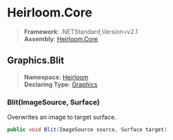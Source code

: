 # Heirloom.Core

> **Framework**: .NETStandard,Version=v2.1  
> **Assembly**: [Heirloom.Core][0]  

## Graphics.Blit

> **Namespace**: [Heirloom][0]  
> **Declaring Type**: [Graphics][1]  

### Blit(ImageSource, Surface)

Overwrites an image to target surface.

```cs
public void Blit(ImageSource source, Surface target)
```

[0]: ../../../Heirloom.Core.md
[1]: ../Graphics.md

